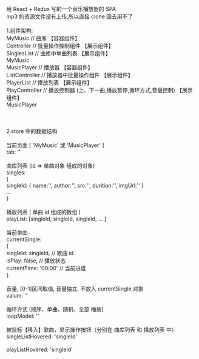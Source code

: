用 React + Redux 写的一个音乐播放器的 SPA<br/>
mp3 的资源文件没有上传,所以直接 clone 回去用不了<br/>
<br/>
1.组件架构:<br/>
MyMusic                // 曲库 【容器组件】<br/>
    Controller          // 批量操作控制组件 【展示组件】<br/>
    SinglesList         // 曲库中单曲列表 【展示组件】<br/>
MyMusic<br/>
MusicPlayer            // 播放器 【容器组件】<br/>
    ListController      // 播放器中批量操作组件 【展示组件】<br/>
    PlayerList          // 播放列表 【展示组件】<br/>
    PlayController      // 播放控制器 (上、下一曲,播放暂停,循环方式,音量控制) 【展示组件】<br/>
MusicPlayer<br/>
<br/>
<br/>
<br/>
2.store 中的数据结构<br/>
<br/>
当前页面 [ 'MyMusic' 或 'MusicPlayer' ]<br/>
tab: ''<br/>
<br/>
曲库列表 (id => 单曲对象 组成的对象)<br/>
singles:<br/>
{<br/>
	singleId: { name:'', author:'', src:'', durition:'', imgUrl:'' }<br/>
	...<br/>
}<br/>
<br/>
播放列表 ( 单曲 id 组成的数组 )<br/>
playList: [singleId, singleId, singleId, ... ]<br/>
<br/>
当前单曲<br/>
currentSingle: <br/>
{<br/>
	singleId: singleId,      // 歌曲 id<br/>
	isPlay: false,           // 播放状态<br/>
	currentTime: '00:00'     // 当前进度<br/>
}<br/>
<br/>
音量, [0-1]区间取值, 音量独立, 不放入 currentSingle 对象<br/>
valum: '' <br/>
<br/>
循环方式 [顺序、单曲、随机、全部 播放]<br/>
loopModel: ''   <br/>
<br/>
被鼠标【移入】歌曲，显示操作按钮（分别在 曲库列表 和 播放列表 中）<br/>
singleListHovered: 'singleId'<br/>
<br/>
playListHovered: 'singleId'<br/>

